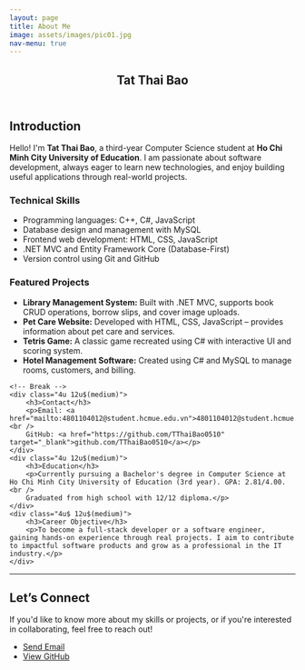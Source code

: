 ```yaml
---
layout: page
title: About Me
image: assets/images/pic01.jpg
nav-menu: true
---
```


<!-- Main -->
<div id="main" class="alt">

<!-- One -->
<section id="one">
	<div class="inner">
		<header class="major">
			<h1>Tat Thai Bao</h1>
		</header>

<!-- Content -->
<h2 id="content">Introduction</h2>
<p>Hello! I'm <strong>Tat Thai Bao</strong>, a third-year Computer Science student at <strong>Ho Chi Minh City University of Education</strong>. I am passionate about software development, always eager to learn new technologies, and enjoy building useful applications through real-world projects.</p>

<div class="row">
	<div class="6u 12u$(small)">
		<h3>Technical Skills</h3>
		<ul>
			<li>Programming languages: C++, C#, JavaScript</li>
			<li>Database design and management with MySQL</li>
			<li>Frontend web development: HTML, CSS, JavaScript</li>
			<li>.NET MVC and Entity Framework Core (Database-First)</li>
			<li>Version control using Git and GitHub</li>
		</ul>
	</div>
	<div class="6u$ 12u$(small)">
		<h3>Featured Projects</h3>
		<ul>
			<li><strong>Library Management System:</strong> Built with .NET MVC, supports book CRUD operations, borrow slips, and cover image uploads.</li>
			<li><strong>Pet Care Website:</strong> Developed with HTML, CSS, JavaScript – provides information about pet care and services.</li>
			<li><strong>Tetris Game:</strong> A classic game recreated using C# with interactive UI and scoring system.</li>
			<li><strong>Hotel Management Software:</strong> Created using C# and MySQL to manage rooms, customers, and billing.</li>
		</ul>
	</div>

	<!-- Break -->
	<div class="4u 12u$(medium)">
		<h3>Contact</h3>
		<p>Email: <a href="mailto:4801104012@student.hcmue.edu.vn">4801104012@student.hcmue.edu.vn</a><br />
		GitHub: <a href="https://github.com/TThaiBao0510" target="_blank">github.com/TThaiBao0510</a></p>
	</div>
	<div class="4u 12u$(medium)">
		<h3>Education</h3>
		<p>Currently pursuing a Bachelor's degree in Computer Science at Ho Chi Minh City University of Education (3rd year). GPA: 2.81/4.00.<br />
		Graduated from high school with 12/12 diploma.</p>
	</div>
	<div class="4u$ 12u$(medium)">
		<h3>Career Objective</h3>
		<p>To become a full-stack developer or a software engineer, gaining hands-on experience through real projects. I aim to contribute to impactful software products and grow as a professional in the IT industry.</p>
	</div>
</div>

<hr class="major" />

<h2 id="elements">Let’s Connect</h2>
<p>If you'd like to know more about my skills or projects, or if you're interested in collaborating, feel free to reach out!</p>
<ul class="actions">
	<li><a href="mailto:4801104012@student.hcmue.edu.vn" class="button special">Send Email</a></li>
	<li><a href="https://github.com/TThaiBao0510" target="_blank" class="button">View GitHub</a></li>
</ul>
